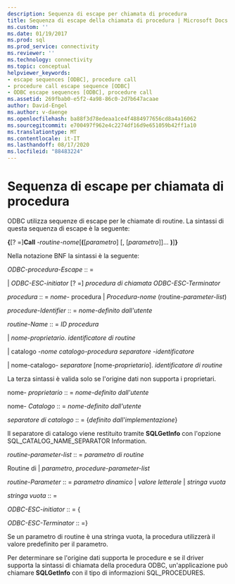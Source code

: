```yaml
---
description: Sequenza di escape per chiamata di procedura
title: Sequenza di escape della chiamata di procedura | Microsoft Docs
ms.custom: ''
ms.date: 01/19/2017
ms.prod: sql
ms.prod_service: connectivity
ms.reviewer: ''
ms.technology: connectivity
ms.topic: conceptual
helpviewer_keywords:
- escape sequences [ODBC], procedure call
- procedure call escape sequence [ODBC]
- ODBC escape sequences [ODBC], procedure call
ms.assetid: 269fbab0-e5f2-4a98-86c0-2d7b647acaae
author: David-Engel
ms.author: v-daenge
ms.openlocfilehash: ba88f3d78edeaa1ce4f4884977656cd8a4a16062
ms.sourcegitcommit: e700497f962e4c2274df16d9e651059b42ff1a10
ms.translationtype: MT
ms.contentlocale: it-IT
ms.lasthandoff: 08/17/2020
ms.locfileid: "88483224"
---
```

# <a name="procedure-call-escape-sequence"></a>Sequenza di escape per chiamata di procedura
ODBC utilizza sequenze di escape per le chiamate di routine. La sintassi di questa sequenza di escape è la seguente:  
  
 **{**[? =]**Call** *-routine-nome*[**(**[*parametro*] [, [*parametro*]]... **)**]**}**  
  
 Nella notazione BNF la sintassi è la seguente:  
  
 *ODBC-procedura-Escape* :: =  
  
 &#124; *ODBC-ESC-initiator* [? =] *procedura di chiamata ODBC-ESC-Terminator*  
  
 *procedura* :: = *nome-* procedura &#124; *Procedura-nome* (routine-*parameter-list*)  
  
 *procedure-Identifier* :: = *nome-definito dall'utente*  
  
 *routine-Name* :: = *ID procedura*  
  
 &#124; *nome-proprietario*. *identificatore di routine*  
  
 &#124; catalogo *-nome catalogo-procedura separatore* *-identificatore*  
  
 &#124; nome-catalogo- *separatore* [nome-*proprietario*]. *identificatore di routine*  
  
 La terza sintassi è valida solo se l'origine dati non supporta i proprietari.  
  
 nome- *proprietario* :: = *nome-definito dall'utente*  
  
 nome- *Catalogo* :: = *nome-definito dall'utente*  
  
 *separatore di catalogo* :: = {*definito dall'implementazione*}  
  
 Il separatore di catalogo viene restituito tramite **SQLGetInfo** con l'opzione SQL_CATALOG_NAME_SEPARATOR Information.  
  
 *routine-parameter-list* :: = *parametro di routine*  
  
 Routine di &#124; *parametro*, *procedure-parameter-list*  
  
 *routine-Parameter* :: = *parametro dinamico* &#124; *valore letterale* &#124; *stringa vuota*  
  
 *stringa vuota* :: =  
  
 *ODBC-ESC-initiator* :: = {  
  
 *ODBC-ESC-Terminator* :: =}  
  
 Se un parametro di routine è una stringa vuota, la procedura utilizzerà il valore predefinito per il parametro.  
  
 Per determinare se l'origine dati supporta le procedure e se il driver supporta la sintassi di chiamata della procedura ODBC, un'applicazione può chiamare **SQLGetInfo** con il tipo di informazioni SQL_PROCEDURES.
